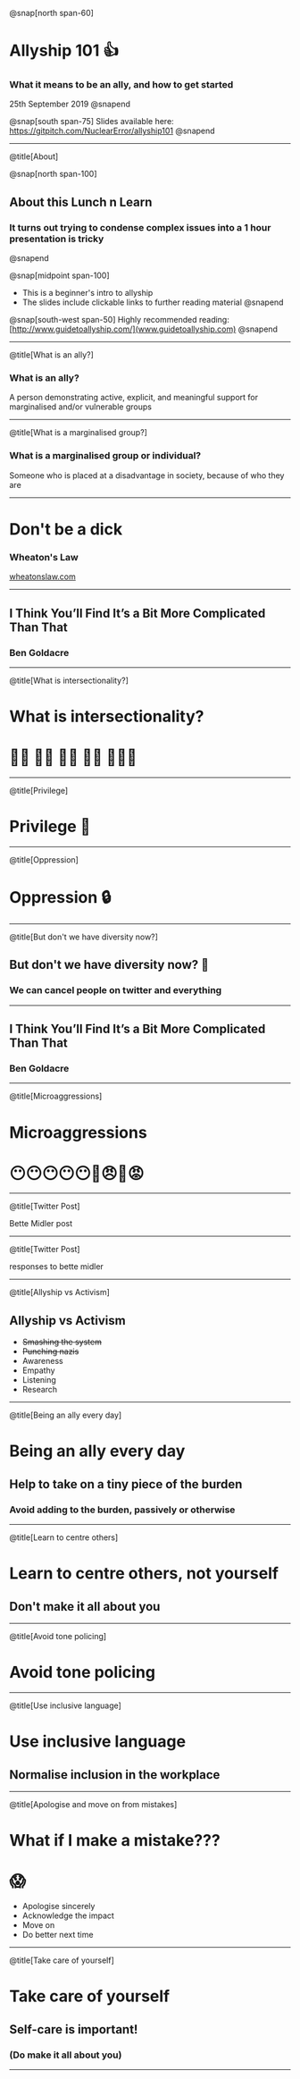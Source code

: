 @snap[north span-60]
# Allyship 101 👍
### What it means to be an ally, and how to get started
25th September 2019
@snapend

@snap[south span-75]
Slides available here:
https://gitpitch.com/NuclearError/allyship101
@snapend

---

@title[About]

@snap[north span-100]
## About this Lunch n Learn
### It turns out trying to condense complex issues into a 1 hour presentation is tricky
@snapend

@snap[midpoint span-100]
* This is a beginner's intro to allyship
* The slides include clickable links to further reading material
@snapend

@snap[south-west span-50]
Highly recommended reading:
[http://www.guidetoallyship.com/](www.guidetoallyship.com)
@snapend

---

@title[What is an ally?]

### What is an ally?  
A person demonstrating active, explicit, and meaningful support for marginalised and/or vulnerable groups

---

@title[What is a marginalised group?]

### What is a marginalised group or individual?   
Someone who is placed at a disadvantage in society, because of who they are

---

# Don't be a dick
### Wheaton's Law

[wheatonslaw.com](http://www.wheatonslaw.com/)

---

## I Think You’ll Find It’s a Bit More Complicated Than That
### Ben Goldacre

---

@title[What is intersectionality?]

# What is intersectionality?  

# 👩🏼   👴🏾   🧑🏻   👩🏿   👩🏽‍🦲

---

@title[Privilege]

# Privilege 👑

---

@title[Oppression]

# Oppression 🔒

---

@title[But don't we have diversity now?]

## But don't we have diversity now? 🤔
### We can cancel people on twitter and everything

---

## I Think You’ll Find It’s a Bit More Complicated Than That
### Ben Goldacre

---

@title[Microaggressions]

# Microaggressions
# 😶😶😶😶😶😬😠😤😡

---

@title[Twitter Post]

Bette Midler post

---

@title[Twitter Post]

responses to bette midler

---

@title[Allyship vs Activism]

## Allyship vs Activism

* ~~Smashing the system~~
* ~~Punching nazis~~
* Awareness
* Empathy
* Listening
* Research

---

@title[Being an ally every day]

# Being an ally every day
## Help to take on a tiny piece of the burden
### Avoid adding to the burden, passively or otherwise

---

@title[Learn to centre others]

# Learn to centre others, not yourself
## Don't make it all about you

---

@title[Avoid tone policing]

# Avoid tone policing

---

@title[Use inclusive language]

# Use inclusive language
## Normalise inclusion in the workplace

---

@title[Apologise and move on from mistakes]

# What if I make a mistake???
# 😱

* Apologise sincerely
* Acknowledge the impact
* Move on 
* Do better next time

---

@title[Take care of yourself]

# Take care of yourself
## Self-care is important!
### (Do make it all about you)

---

